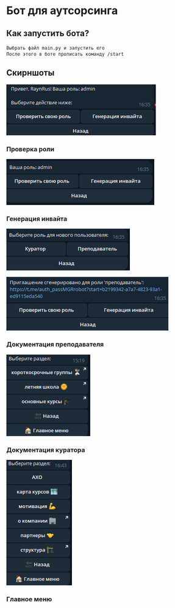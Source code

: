 # Бот для аутсорсинга

## Как запустить бота?
    Выбрать файл main.py и запустить его
    После этого в боте прописать команду /start

## Скирншоты

![img.png](img.png)

### Проверка роли
![img_1.png](img_1.png)

### Генерация инвайта
![img_2.png](img_2.png)

![img_3.png](img_3.png)

### Документация преподавателя 
![img_4.png](img_4.png)

### Документация куратора
![img_5.png](img_5.png)

### Главное меню
